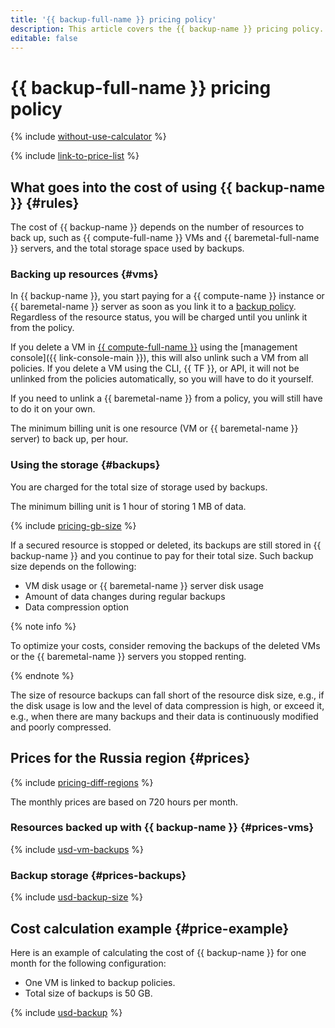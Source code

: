 ```yaml
---
title: '{{ backup-full-name }} pricing policy'
description: This article covers the {{ backup-name }} pricing policy.
editable: false
---
```


# {{ backup-full-name }} pricing policy



{% include [without-use-calculator](../_includes/pricing/without-use-calculator.md) %}

{% include [link-to-price-list](../_includes/pricing/link-to-price-list.md) %}

## What goes into the cost of using {{ backup-name }} {#rules}

The cost of {{ backup-name }} depends on the number of resources to back up, such as {{ compute-full-name }} VMs and {{ baremetal-full-name }} servers, and the total storage space used by backups.

### Backing up resources {#vms}

In {{ backup-name }}, you start paying for a {{ compute-name }} instance or {{ baremetal-name }} server as soon as you link it to a [backup policy](./concepts/policy.md). Regardless of the resource status, you will be charged until you unlink it from the policy.

If you delete a VM in [{{ compute-full-name }}](../compute/) using the [management console]({{ link-console-main }}), this will also unlink such a VM from all policies. If you delete a VM using the CLI, {{ TF }}, or API, it will not be unlinked from the policies automatically, so you will have to do it yourself.

If you need to unlink a {{ baremetal-name }} from a policy, you will still have to do it on your own.

The minimum billing unit is one resource (VM or {{ baremetal-name }} server) to back up, per hour.

### Using the storage {#backups}

You are charged for the total size of storage used by backups.

The minimum billing unit is 1 hour of storing 1 MB of data.

{% include [pricing-gb-size](../_includes/pricing-gb-size.md) %}

If a secured resource is stopped or deleted, its backups are still stored in {{ backup-name }} and you continue to pay for their total size. Such backup size depends on the following:
* VM disk usage or {{ baremetal-name }} server disk usage
* Amount of data changes during regular backups
* Data compression option

{% note info %}

To optimize your costs, consider removing the backups of the deleted VMs or the {{ baremetal-name }} servers you stopped renting.

{% endnote %}

The size of resource backups can fall short of the resource disk size, e.g., if the disk usage is low and the level of data compression is high, or exceed it, e.g., when there are many backups and their data is continuously modified and poorly compressed.

## Prices for the Russia region {#prices}

{% include [pricing-diff-regions](../_includes/pricing-diff-regions.md) %}

The monthly prices are based on 720 hours per month.

### Resources backed up with {{ backup-name }} {#prices-vms}



{% include [usd-vm-backups](../_pricing/backup/usd-vm-backups.md) %}


### Backup storage {#prices-backups}



{% include [usd-backup-size](../_pricing/backup/usd-backup-size.md) %}


## Cost calculation example {#price-example}

Here is an example of calculating the cost of {{ backup-name }} for one month for the following configuration:
* One VM is linked to backup policies.
* Total size of backups is 50 GB.



{% include [usd-backup](../_pricing_examples/backup/usd.md) %}


